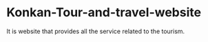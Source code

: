 # Konkan-Tour-and-travel-website
It is website that provides all the service related to the tourism.
